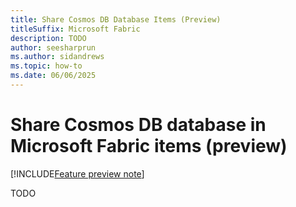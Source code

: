 ```yaml
---
title: Share Cosmos DB Database Items (Preview)
titleSuffix: Microsoft Fabric
description: TODO
author: seesharprun
ms.author: sidandrews
ms.topic: how-to
ms.date: 06/06/2025
---
```


# Share Cosmos DB database in Microsoft Fabric items (preview)

[!INCLUDE[Feature preview note](../../includes/feature-preview-note.md)]

TODO
